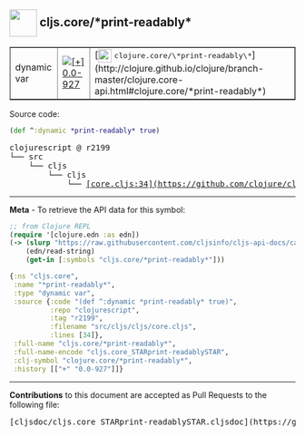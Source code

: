 ## <img width="48px" valign="middle" src="http://i.imgur.com/Hi20huC.png"> cljs.core/\*print-readably\*

 <table border="1">
<tr>

<td>dynamic var</td>
<td><a href="https://github.com/cljsinfo/cljs-api-docs/tree/0.0-927"><img valign="middle" alt="[+] 0.0-927" src="https://img.shields.io/badge/+-0.0--927-lightgrey.svg"></a> </td>
<td>
[<img height="24px" valign="middle" src="http://i.imgur.com/1GjPKvB.png"> <samp>clojure.core/\*print-readably\*</samp>](http://clojure.github.io/clojure/branch-master/clojure.core-api.html#clojure.core/*print-readably*)
</td>
</tr>
</table>






Source code:

```clj
(def ^:dynamic *print-readably* true)
```

 <pre>
clojurescript @ r2199
└── src
    └── cljs
        └── cljs
            └── <ins>[core.cljs:34](https://github.com/clojure/clojurescript/blob/r2199/src/cljs/cljs/core.cljs#L34)</ins>
</pre>


---

__Meta__ - To retrieve the API data for this symbol:

```clj
;; from Clojure REPL
(require '[clojure.edn :as edn])
(-> (slurp "https://raw.githubusercontent.com/cljsinfo/cljs-api-docs/catalog/cljs-api.edn")
    (edn/read-string)
    (get-in [:symbols "cljs.core/*print-readably*"]))
```

```clj
{:ns "cljs.core",
 :name "*print-readably*",
 :type "dynamic var",
 :source {:code "(def ^:dynamic *print-readably* true)",
          :repo "clojurescript",
          :tag "r2199",
          :filename "src/cljs/cljs/core.cljs",
          :lines [34]},
 :full-name "cljs.core/*print-readably*",
 :full-name-encode "cljs.core_STARprint-readablySTAR",
 :clj-symbol "clojure.core/*print-readably*",
 :history [["+" "0.0-927"]]}

```

---

__Contributions__ to this document are accepted as Pull Requests to the following file:

 <pre>
[cljsdoc/cljs.core_STARprint-readablySTAR.cljsdoc](https://github.com/cljsinfo/cljs-api-docs/blob/master/cljsdoc/cljs.core_STARprint-readablySTAR.cljsdoc)
</pre>

